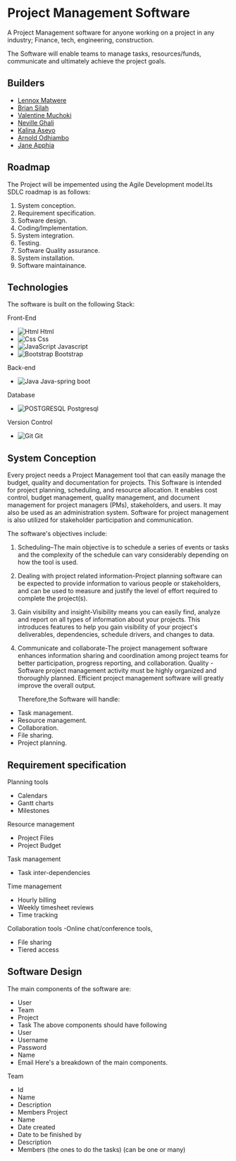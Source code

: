 # Project Management Software

A Project Management software for anyone working on a project in any industry; Finance, tech, engineering, construction.

The Software will enable teams to manage tasks, resources/funds, communicate and ultimately achieve the project goals.

## Builders

- [Lennox Matwere](https://www.github.com/strucker-eth)
- [Brian Silah](https://github.com/unpervertedkid)
- [Valentine Muchoki](https://github.com/ValentineMuchoki)
- [Neville Ghali](https://www.github.com/neville-phillippe)
- [Kalina Aseyo](https://github.com/KalinaAseyo)
- [Arnold Odhiambo](https://github.com/ArnoldBilloh)
- [Jane Apphia](https://github.com/JaneApphia)

## Roadmap
The Project will be impemented using the Agile Development model.Its SDLC roadmap is as follows:
1. System conception.
2. Requirement specification.
3. Software design.
4. Coding/Implementation.
5. System integration.
6. Testing.
7. Software Quality assurance.
8. System installation.
9. Software maintainance.

## Technologies
The software is built on the following Stack:

 Front-End
 - ![Html](https://img.shields.io/badge/html5-%23E34F26.svg?style=plastic&logo=html5&logoColor=white) Html
- ![Css](https://img.shields.io/badge/css3-%231572B6.svg?style=plastic&logo=css3&logoColor=white) Css
- ![JavaScript](https://img.shields.io/badge/javascript-%23323330.svg?style=plastic&logo=javascript&logoColor=%23F7DF1E) Javascript
- ![Bootstrap](https://img.shields.io/badge/bootstrap-%23563D7C.svg?style=plastic&logo=bootstrap&logoColor=white) Bootstrap



Back-end 
- ![Java](https://img.shields.io/badge/java-%23ED8B00.svg?style=plastic&logo=java&logoColor=white) Java-spring boot

Database
- ![POSTGRESQL](https://img.shields.io/badge/postgresql-%23316192.svg?style=plastic&logo=postgresql&logoColor=white) Postgresql

Version Control
- ![Git](https://img.shields.io/badge/git-%23F05033.svg?style=plastic&logo=git&logoColor=white) Git

## System Conception
Every project needs a Project Management tool that can easily manage the budget, quality and documentation for projects. 
This Software is intended for project planning, scheduling, and resource allocation. It enables cost control, budget management, quality management, and document management for project managers (PMs), stakeholders, and users. It may also be used as an administration system. Software for project management is also utilized for stakeholder participation and communication.


The software's objectives include:

1. Scheduling–The main objective is to schedule a series of events or tasks and the complexity of the schedule can vary considerably depending on how the tool is used.
2. Dealing with project related information-Project planning software can be expected to provide information to various people or stakeholders, and can be used to measure and justify the level of effort required to complete the project(s).
3. Gain visibility and insight-Visibility means you can easily find, analyze and report on all types of information about your projects. This introduces features to help you gain visibility of your project's deliverables, dependencies, schedule drivers, and changes to data.
4. Communicate and collaborate-The project management software enhances information sharing and coordination among project teams for better participation, progress reporting, and collaboration.
Quality -Software project management activity must be highly organized and thoroughly planned. Efficient project management software will greatly improve the overall output.


    Therefore,the Software will handle:
- Task management.
-  Resource management.
- Collaboration.
- File sharing.
- Project planning.


## Requirement specification
Planning tools
- Calendars
- Gantt charts
- Milestones

Resource management
- Project Files
- Project Budget

Task management
- Task inter-dependencies

Time management
- Hourly billing
- Weekly timesheet reviews
- Time tracking

Collaboration tools
-Online chat/conference tools,
- File sharing
- Tiered access


## Software Design
The main components of the software are:
- User
- Team 
- Project
- Task
The above components should have following
- User
- Username
- Password
- Name 
- Email
Here's a breakdown of the main components.

 Team
- Id
- Name 
- Description
- Members
Project
- Name 
- Date created
- Date to be finished by
- Description
- Members (the ones to do the tasks) (can be one or many)


